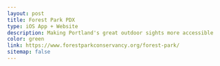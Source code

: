 ```yaml
---
layout: post
title: Forest Park PDX
type: iOS App + Website
description: Making Portland's great outdoor sights more accessible
color: green
link: https://www.forestparkconservancy.org/forest-park/
sitemap: false
---
```

